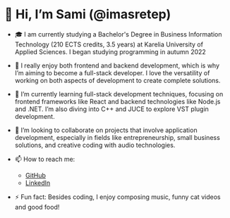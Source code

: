 # 👋 Hi, I’m Sami (@imasretep)

- 🎓 I am currently studying a Bachelor's Degree in Business Information Technology (210 ECTS credits, 3.5 years) at Karelia University of Applied Sciences. I began studying programming in autumn 2022

- 👀 I really enjoy both frontend and backend development, which is why I’m aiming to become a full-stack developer. I love the versatility of working on both aspects of development to create complete solutions.

- 🌱 I’m currently learning full-stack development techniques, focusing on frontend frameworks like React and backend technologies like Node.js and .NET. I’m also diving into C++ and JUCE to explore VST plugin development.

- 💞️ I’m looking to collaborate on projects that involve application development, especially in fields like entrepreneurship, small business solutions, and creative coding with audio technologies.

- 📫 How to reach me: 
   - [GitHub](https://github.com/imasretep)
   - [LinkedIn](https://www.linkedin.com/in/imasretep)

- ⚡ Fun fact: Besides coding, I enjoy composing music, funny cat videos and good food!


<!---
imasretep/imasretep is a ✨ special ✨ repository because its `README.md` (this file) appears on your GitHub profile.
You can click the Preview link to take a look at your changes.
--->
